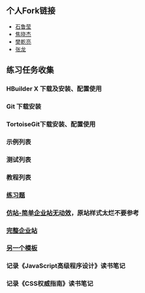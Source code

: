 ## 个人Fork链接
* [石鲁莹](https://github.com/mingtiansly/Study
)
* [焦晓杰](https://github.com/gitxjjiao/Study)
* [樊乾亮](https://github.com/xknk/Study)
* [张龙](https://github.com/yianzhanglong/Study)

## 练习任务收集
### HBuilder X 下载及安装、配置使用
### Git 下载安装
### TortoiseGit下载安装、配置使用
### 示例列表
### 测试列表
### 教程列表
### [练习题](http://www.runoob.com/cplusplus/cpp-examples.html)
### [仿站-简单企业站无动效](http://www.fabia-china.com/)，原站样式太烂不要参考
### [完整企业站](http://view.jqueryfuns.com/%E9%A2%84%E8%A7%88-/2017/7/24/9c1ee0a7a738889d9751e7014b4e2535/index.html)
### [另一个模板](http://view.jqueryfuns.com/%E9%A2%84%E8%A7%88-/2015/7/22/d8770a4a4c8a4736719558033f62dc24/index.html)
### 记录《JavaScript高级程序设计》读书笔记
### 记录《CSS权威指南》读书笔记